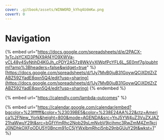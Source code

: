 ```yaml
---
cover: .gitbook/assets/WINWORD_kYhq4UdmKw.png
coverY: 0
---
```


# Navigation

{% embed url="https://docs.google.com/spreadsheets/d/e/2PACX-1vTcJsYCXD3PNX9Af4YO9XWVa-yCL48y4SvNtihD4KGJh_cPDY2A57z8WkVvXlWpfPcYFL6L_SE0mf7g/pubhtml?amp%3Bheaders=false&widget=true" %}
[https://docs.google.com/spreadsheets/d/1Jy7MvB0juB31GoywQCjXDtlZrZABZ592YadE8qxn5Q4/edit?usp=sharing](https://docs.google.com/spreadsheets/d/1Jy7MvB0juB31GoywQCjXDtlZrZABZ592YadE8qxn5Q4/edit?usp=sharing)
{% endembed %}

{% embed url="https://calendly.com/lambda-outcomes" %}

{% embed url="https://calendar.google.com/calendar/embed?bgcolor=%23ffffff&color=%23039BE5&color=%238E24AA%22&ctz=America%2FNew_York&height=800&mode=AGENDA&src=YnJ5YW4uZ3VuZXJAZ21haWwuY29t&src=bGFtYmRhc2Nob29sLmNvbV9icjhmc3RwZmM4Zm1kcjJ0NDhkOXFoODU5Y0Bncm91cC5jYWxlbmRhci5nb29nbGUuY29t&wkst=1" %}
